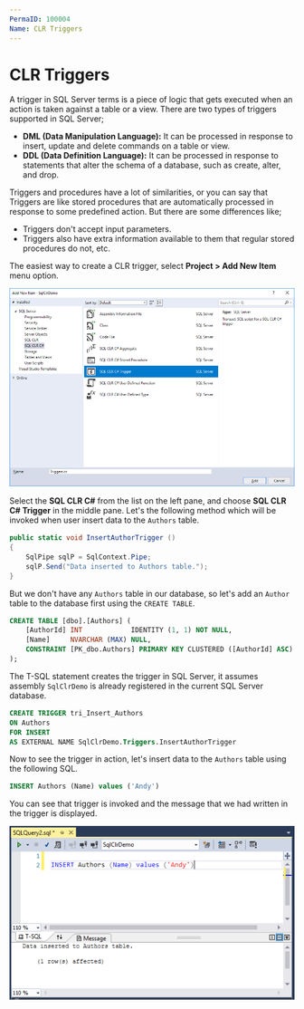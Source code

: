 ```yaml
---
PermaID: 100004
Name: CLR Triggers
---
```


# CLR Triggers

A trigger in SQL Server terms is a piece of logic that gets executed when an action is taken against a table or a view. There are two types of triggers supported in SQL Server; 

 - **DML (Data Manipulation Language):** It can be processed in response to insert, update and delete commands on a table or view.
 - **DDL (Data Definition Language):** It can be processed in response to statements that alter the schema of a database, such as create, alter, and drop.

Triggers and procedures have a lot of similarities, or you can say that Triggers are like stored procedures that are automatically processed in response to some predefined action. But there are some differences like;
 
 - Triggers don't accept input parameters. 
 - Triggers also have extra information available to them that regular stored procedures do not, etc.

The easiest way to create a CLR trigger, select **Project > Add New Item** menu option.

<img src="https://raw.githubusercontent.com/zzzprojects/sqlclr-tutorial/master/docs/images/clr-triggers1.png" alt="clr triggers-1">

Select the **SQL CLR C#** from the list on the left pane, and choose **SQL CLR C# Trigger** in the middle pane. Let's the following method which will be invoked when user insert data to the `Authors` table.

```csharp
public static void InsertAuthorTrigger ()
{
    SqlPipe sqlP = SqlContext.Pipe;
    sqlP.Send("Data inserted to Authors table.");
}
```

But we don't have any `Authors` table in our database, so let's add an `Author` table to the database first using the `CREATE TABLE`.

```sql
CREATE TABLE [dbo].[Authors] (
    [AuthorId] INT            IDENTITY (1, 1) NOT NULL,
    [Name]     NVARCHAR (MAX) NULL,
    CONSTRAINT [PK_dbo.Authors] PRIMARY KEY CLUSTERED ([AuthorId] ASC)
);
``` 

The T-SQL statement creates the trigger in SQL Server, it assumes assembly `SqlClrDemo` is already registered in the current SQL Server database.

```sql
CREATE TRIGGER tri_Insert_Authors
ON Authors
FOR INSERT
AS EXTERNAL NAME SqlClrDemo.Triggers.InsertAuthorTrigger
```

Now to see the trigger in action, let's insert data to the `Authors` table using the following SQL.

```sql
INSERT Authors (Name) values ('Andy')
```

You can see that trigger is invoked and the message that we had written in the trigger is displayed.

<img src="https://raw.githubusercontent.com/zzzprojects/sqlclr-tutorial/master/docs/images/clr-triggers2.png" alt="clr triggers-2">

